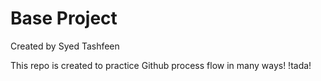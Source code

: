 # Base Project

Created by Syed Tashfeen

This repo is created to practice Github process flow in many ways! !tada!
